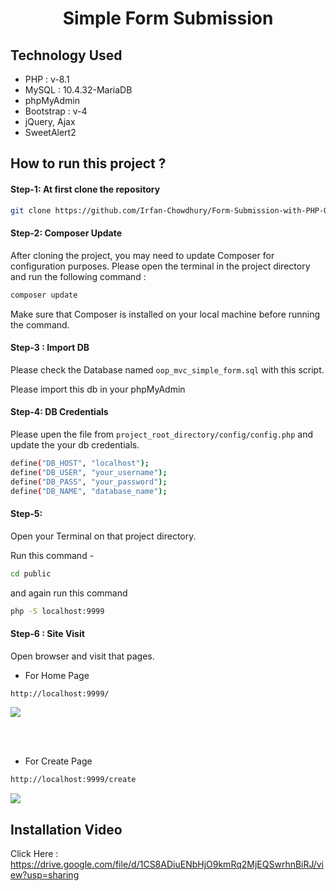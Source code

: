 <div align='center'>

# Simple Form Submission 

</div>

## Technology Used
- PHP : v-8.1
- MySQL : 10.4.32-MariaDB
- phpMyAdmin
- Bootstrap : v-4
- jQuery, Ajax
- SweetAlert2


## How to run this project ?


#### Step-1: At first clone the repository 

```bash
git clone https://github.com/Irfan-Chowdhury/Form-Submission-with-PHP-OOP-MVC.git
```

#### Step-2: Composer Update
After cloning the project, you may need to update Composer for configuration purposes. Please open the terminal in the project directory and run the following command :


```bash
composer update
```

Make sure that Composer is installed on your local machine before running the command.

#### Step-3 : Import DB
Please check the Database named `oop_mvc_simple_form.sql` with this script.

Please import this db in your phpMyAdmin

#### Step-4: DB Credentials

Please upen the file from `project_root_directory/config/config.php` and update the your db credentials.

```bash
define("DB_HOST", "localhost");
define("DB_USER", "your_username");
define("DB_PASS", "your_password");
define("DB_NAME", "database_name");
```



#### Step-5: 
Open your Terminal on that project directory.

Run this command - 

```bash
cd public
```

and again run this command

```bash
php -S localhost:9999
```

#### Step-6 : Site Visit
Open browser and visit that pages.

- For Home Page

```bash
http://localhost:9999/

```

<img src="https://snipboard.io/5XEfVR.jpg">


</br></br>

- For Create Page

```bash
http://localhost:9999/create

```

<img src="https://snipboard.io/kWS3o7.jpg">



## Installation Video
Click Here : https://drive.google.com/file/d/1CS8ADiuENbHjO9kmRq2MjEQSwrhnBiRJ/view?usp=sharing







